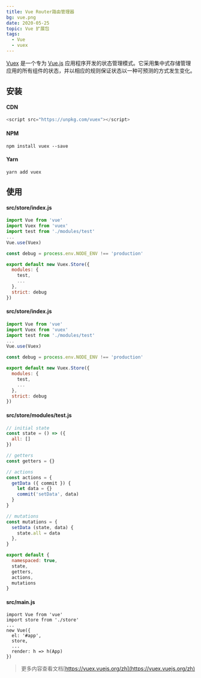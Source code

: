 ```yaml
---
title: Vue Router路由管理器 
bg: vue.png
date: 2020-05-25
topic: Vue 扩展包
tags: 
  - Vue
  - vuex
---
```


[Vuex](https://github.com/vuejs/vuex) 是一个专为 [Vue.js](https://github.com/vuejs/vue) 应用程序开发的状态管理模式。它采用集中式存储管理应用的所有组件的状态，并以相应的规则保证状态以一种可预测的方式发生变化。

## 安装
#### CDN
``` javascript
<script src="https://unpkg.com/vuex"></script>
```
#### NPM
```
npm install vuex --save
```
#### Yarn
```
yarn add vuex
```
## 使用
#### src/store/index.js
``` javascript
import Vue from 'vue'
import Vuex from 'vuex'
import test from './modules/test'
...
Vue.use(Vuex)

const debug = process.env.NODE_ENV !== 'production'

export default new Vuex.Store({
  modules: {
    test,
    ...
  },
  strict: debug
})
```
#### src/store/index.js
``` javascript
import Vue from 'vue'
import Vuex from 'vuex'
import test from './modules/test'
...
Vue.use(Vuex)

const debug = process.env.NODE_ENV !== 'production'

export default new Vuex.Store({
  modules: {
    test,
    ...
  },
  strict: debug
})
```
#### src/store/modules/test.js 
``` javascript
// initial state
const state = () => ({
  all: []
})

// getters
const getters = {}

// actions
const actions = {
  getData ({ commit }) {
    let data = {}
    commit('setData', data)
  }
}

// mutations
const mutations = {
  setData (state, data) {
    state.all = data
  },
}

export default {
  namespaced: true,
  state,
  getters,
  actions,
  mutations
}
```
#### src/main.js 
```
import Vue from 'vue'
import store from './store'
...
new Vue({
  el: '#app',
  store,
  ...
  render: h => h(App)
})
```

> 更多内容查看文档[https://vuex.vuejs.org/zh](https://vuex.vuejs.org/zh)